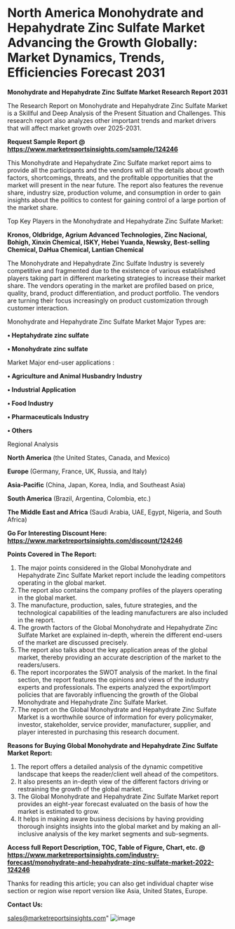 # North America Monohydrate and Hepahydrate Zinc Sulfate Market Advancing the Growth Globally: Market Dynamics, Trends, Efficiencies Forecast 2031

<strong>Monohydrate and Hepahydrate Zinc Sulfate Market Research Report 2031</strong>

The Research Report on Monohydrate and Hepahydrate Zinc Sulfate Market is a Skillful and Deep Analysis of the Present Situation and Challenges. This research report also analyzes other important trends and market drivers that will affect market growth over 2025-2031.

<strong>Request Sample Report @ <a href=https://www.marketreportsinsights.com/sample/124246>https://www.marketreportsinsights.com/sample/124246</a></strong>

This Monohydrate and Hepahydrate Zinc Sulfate market report aims to provide all the participants and the vendors will all the details about growth factors, shortcomings, threats, and the profitable opportunities that the market will present in the near future. The report also features the revenue share, industry size, production volume, and consumption in order to gain insights about the politics to contest for gaining control of a large portion of the market share.

Top Key Players in the Monohydrate and Hepahydrate Zinc Sulfate Market:

<strong>Kronos, Oldbridge, Agrium Advanced Technologies, Zinc Nacional, Bohigh, Xinxin Chemical, ISKY, Hebei Yuanda, Newsky, Best-selling Chemical, DaHua Chemical, Lantian Chemical</strong>

The Monohydrate and Hepahydrate Zinc Sulfate Industry is severely competitive and fragmented due to the existence of various established players taking part in different marketing strategies to increase their market share. The vendors operating in the market are profiled based on price, quality, brand, product differentiation, and product portfolio. The vendors are turning their focus increasingly on product customization through customer interaction.

Monohydrate and Hepahydrate Zinc Sulfate Market Major Types are:

<strong>• Heptahydrate zinc sulfate

• Monohydrate zinc sulfate</strong>

Market Major end-user applications :

<strong>• Agriculture and Animal Husbandry Industry

• Industrial Application

• Food Industry

• Pharmaceuticals Industry

• Others</strong>

Regional Analysis

</u><strong><b>North America</b></strong> (the United States, Canada, and Mexico)

<strong><b>Europe </b></strong>(Germany, France, UK, Russia, and Italy)

<strong><b>Asia-Pacific</b></strong> (China, Japan, Korea, India, and Southeast Asia)

<strong><b>South America</b></strong> (Brazil, Argentina, Colombia, etc.)

<strong><b>The Middle East and Africa</b></strong> (Saudi Arabia, UAE, Egypt, Nigeria, and South Africa)

<strong>Go For Interesting Discount Here: <a href=https://www.marketreportsinsights.com/discount/124246>https://www.marketreportsinsights.com/discount/124246</a></strong>

<strong>Points Covered in The Report:</strong>
<ol>
  <li>The major points considered in the Global Monohydrate and Hepahydrate Zinc Sulfate Market report include the leading competitors operating in the global market.</li>
  <li>The report also contains the company profiles of the players operating in the global market.</li>
  <li>The manufacture, production, sales, future strategies, and the technological capabilities of the leading manufacturers are also included in the report.</li>
  <li>The growth factors of the Global Monohydrate and Hepahydrate Zinc Sulfate Market are explained in-depth, wherein the different end-users of the market are discussed precisely.</li>
  <li>The report also talks about the key application areas of the global market, thereby providing an accurate description of the market to the readers/users.</li>
  <li>The report incorporates the SWOT analysis of the market. In the final section, the report features the opinions and views of the industry experts and professionals. The experts analyzed the export/import policies that are favorably influencing the growth of the Global Monohydrate and Hepahydrate Zinc Sulfate Market.</li>
  <li>The report on the Global Monohydrate and Hepahydrate Zinc Sulfate Market is a worthwhile source of information for every policymaker, investor, stakeholder, service provider, manufacturer, supplier, and player interested in purchasing this research document.</li>
</ol>
<strong>Reasons for Buying Global Monohydrate and Hepahydrate Zinc Sulfate Market Report:</strong>

<ol>
  <li>The report offers a detailed analysis of the dynamic competitive landscape that keeps the reader/client well ahead of the competitors.</li>
  <li>It also presents an in-depth view of the different factors driving or restraining the growth of the global market.</li>
  <li>The Global Monohydrate and Hepahydrate Zinc Sulfate Market report provides an eight-year forecast evaluated on the basis of how the market is estimated to grow.</li>
  <li>It helps in making aware business decisions by having providing thorough insights insights into the global market and by making an all-inclusive analysis of the key market segments and sub-segments.</li>
</ol>
<strong>Access full Report Description, TOC, Table of Figure, Chart, etc. @ <a href=https://www.marketreportsinsights.com/industry-forecast/monohydrate-and-hepahydrate-zinc-sulfate-market-2022-124246>https://www.marketreportsinsights.com/industry-forecast/monohydrate-and-hepahydrate-zinc-sulfate-market-2022-124246</a></strong>


Thanks for reading this article; you can also get individual chapter wise section or region wise report version like Asia, United States, Europe.

<strong>Contact Us:</strong>

sales@marketreportsinsights.com"
![image](https://github.com/user-attachments/assets/ac593a5e-f1b3-48e3-9e21-804b9b08d440)
